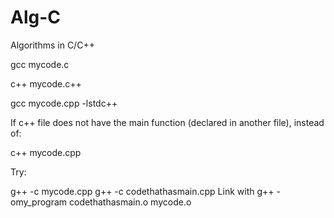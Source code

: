 Alg-C
=====

Algorithms in C/C++

gcc mycode.c

c++ mycode.c++

gcc mycode.cpp -lstdc++

If c++ file does not have the main function (declared in another file), instead of: 

c++ mycode.cpp

Try: 

g++ -c mycode.cpp
g++ -c codethathasmain.cpp
Link with
g++ -omy_program codethathasmain.o mycode.o

